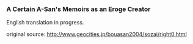 ### A Certain A-San's Memoirs as an Eroge Creator

English translation in progress.

original source:
http://www.geocities.jp/bouasan2004/sozai/right0.html